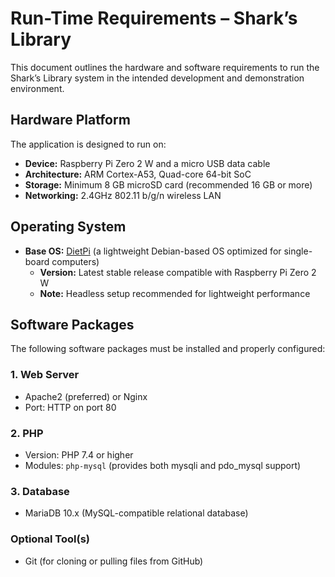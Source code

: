 # Run-Time Requirements – Shark’s Library

This document outlines the hardware and software requirements to run the Shark’s Library system in the intended development and demonstration environment.

## Hardware Platform

The application is designed to run on:

- **Device:** Raspberry Pi Zero 2 W and a micro USB data cable  
- **Architecture:** ARM Cortex-A53, Quad-core 64-bit SoC  
- **Storage:** Minimum 8 GB microSD card (recommended 16 GB or more)  
- **Networking:** 2.4GHz 802.11 b/g/n wireless LAN  

## Operating System

- **Base OS:** [DietPi](https://dietpi.com) (a lightweight Debian-based OS optimized for single-board computers)  
  - **Version:** Latest stable release compatible with Raspberry Pi Zero 2 W  
  - **Note:** Headless setup recommended for lightweight performance  

## Software Packages

The following software packages must be installed and properly configured:

### 1. Web Server
- Apache2 (preferred) or Nginx  
- Port: HTTP on port 80  

### 2. PHP
- Version: PHP 7.4 or higher  
- Modules: `php-mysql` (provides both mysqli and pdo_mysql support)

### 3. Database
- MariaDB 10.x (MySQL-compatible relational database)

### Optional Tool(s)
- Git (for cloning or pulling files from GitHub)
